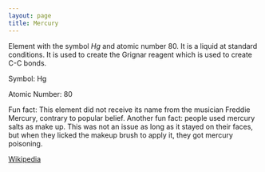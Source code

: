 ```yaml
---
layout: page
title: Mercury
---
```


Element with the symbol _Hg_ and atomic number 80. It is a liquid at standard conditions. It is used to create the Grignar reagent which is used to create C-C bonds.

Symbol: Hg

Atomic Number: 80

Fun fact: This element did not receive its name from the musician Freddie Mercury, contrary to popular belief.
Another fun fact: people used mercury salts as make up. This was not an issue as long as it stayed on their faces, but when
they licked the makeup brush to apply it, they got mercury poisoning.

[Wikipedia](https://en.wikipedia.org/wiki/Mercury_(element))
